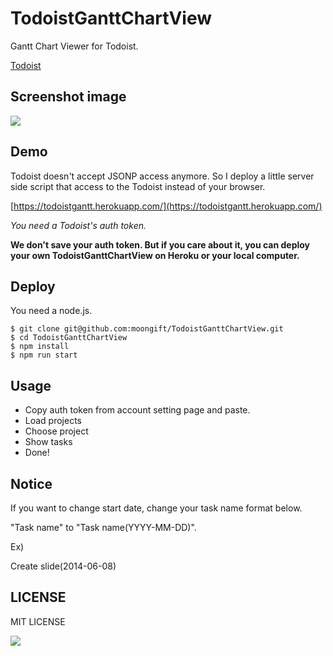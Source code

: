 # TodoistGanttChartView

Gantt Chart Viewer for Todoist.

[Todoist](https://todoist.com/)

## Screenshot image

![](images/screenshot.png)

## Demo

Todoist doesn't accept JSONP access anymore. So I deploy a little server side script that access to the Todoist instead of your browser.

[https://todoistgantt.herokuapp.com/](https://todoistgantt.herokuapp.com/)

*You need a Todoist's auth token.*

**We don't save your auth token. But if you care about it, you can deploy your own TodoistGanttChartView on Heroku or your local computer.**

## Deploy

You need a node.js.

```
$ git clone git@github.com:moongift/TodoistGanttChartView.git
$ cd TodoistGanttChartView
$ npm install
$ npm run start
```

## Usage

- Copy auth token from account setting page and paste.
- Load projects
- Choose project
- Show tasks
- Done!

## Notice

If you want to change start date, change your task name format below.

"Task name" to "Task name(YYYY-MM-DD)".

Ex)

Create slide(2014-06-08)

## LICENSE

MIT LICENSE

[![](https://img.shields.io/badge/Say%20Thanks-!-1EAEDB.svg)](https://saythanks.io/to/goofmint)
